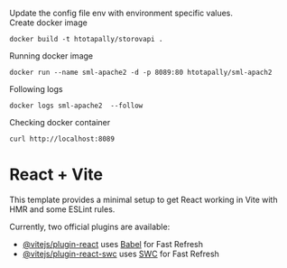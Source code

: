 Update the config file env with environment specific values.  
Create docker image  
```
docker build -t htotapally/storovapi .
```
Running docker image
```
docker run --name sml-apache2 -d -p 8089:80 htotapally/sml-apach2
```
Following logs
```
docker logs sml-apache2  --follow
```
Checking docker container
```
curl http://localhost:8089
```


# React + Vite

This template provides a minimal setup to get React working in Vite with HMR and some ESLint rules.

Currently, two official plugins are available:

- [@vitejs/plugin-react](https://github.com/vitejs/vite-plugin-react/blob/main/packages/plugin-react/README.md) uses [Babel](https://babeljs.io/) for Fast Refresh
- [@vitejs/plugin-react-swc](https://github.com/vitejs/vite-plugin-react-swc) uses [SWC](https://swc.rs/) for Fast Refresh
